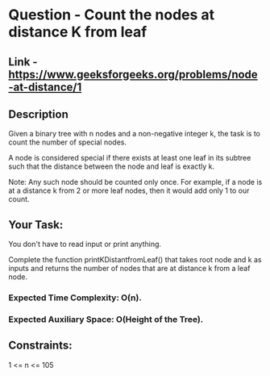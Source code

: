 # Question - Count the nodes at distance K from leaf

## Link - https://www.geeksforgeeks.org/problems/node-at-distance/1

## Description

Given a binary tree with n nodes and a non-negative integer k, the task is to count the number of special nodes.

A node is considered special if there exists at least one leaf in its subtree such that the distance between the node and leaf is exactly k.

Note: Any such node should be counted only once. For example, if a node is at a distance k from 2 or more leaf nodes, then it would add only 1 to our count.


## Your Task:

You don't have to read input or print anything. 

Complete the function printKDistantfromLeaf() that takes root node and k as inputs and returns the number of nodes that are at distance k from a leaf node. 

### Expected Time Complexity: O(n).
### Expected Auxiliary Space: O(Height of the Tree).

## Constraints:

1 <= n <= 105
